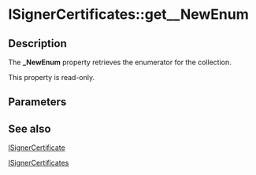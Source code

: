 # ISignerCertificates::get__NewEnum

## Description

The **_NewEnum** property retrieves the enumerator for the collection.

This property is read-only.

## Parameters

## See also

[ISignerCertificate](https://learn.microsoft.com/windows/desktop/api/certenroll/nn-certenroll-isignercertificate)

[ISignerCertificates](https://learn.microsoft.com/windows/desktop/api/certenroll/nn-certenroll-isignercertificates)